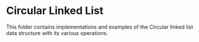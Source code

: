 # Circular Linked List

This folder contains implementations and examples of the Circular linked list data structure with its various operations.
